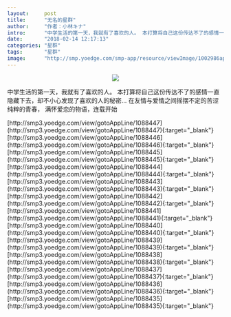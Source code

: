 ```yaml
---
layout:     post
title:      "无名的星群"
author:     "作者：小林キナ"
intro:      "中学生活的第一天，我就有了喜欢的人。 本打算将自己这份传达不了的感情一直隐藏下去，却不小心发现了喜欢的人的秘密… 在友情与爱情之间摇摆不定的苦涩纯粹的青春， 满怀爱恋的物语，连载开始"
date:       "2018-02-14 12:17:13"
categories: "星群"
tags:       "星群"
image:      "http://smp.yoedge.com/smp-app/resource/viewImage/1002986appline.png"
---
```

<div style="text-align: center">
<p><img src="http://smp.yoedge.com/smp-app/resource/viewImage/1002986appline.png"/></p>
</div>
<p class="post-meta">
<span>中学生活的第一天，我就有了喜欢的人。 本打算将自己这份传达不了的感情一直隐藏下去，却不小心发现了喜欢的人的秘密… 在友情与爱情之间摇摆不定的苦涩纯粹的青春， 满怀爱恋的物语，连载开始</span>
</p>
[http://smp3.yoedge.com/view/gotoAppLine/1088447](http://smp3.yoedge.com/view/gotoAppLine/1088447){:target="_blank"}
[http://smp3.yoedge.com/view/gotoAppLine/1088446](http://smp3.yoedge.com/view/gotoAppLine/1088446){:target="_blank"}
[http://smp3.yoedge.com/view/gotoAppLine/1088445](http://smp3.yoedge.com/view/gotoAppLine/1088445){:target="_blank"}
[http://smp3.yoedge.com/view/gotoAppLine/1088444](http://smp3.yoedge.com/view/gotoAppLine/1088444){:target="_blank"}
[http://smp3.yoedge.com/view/gotoAppLine/1088443](http://smp3.yoedge.com/view/gotoAppLine/1088443){:target="_blank"}
[http://smp3.yoedge.com/view/gotoAppLine/1088442](http://smp3.yoedge.com/view/gotoAppLine/1088442){:target="_blank"}
[http://smp3.yoedge.com/view/gotoAppLine/1088441](http://smp3.yoedge.com/view/gotoAppLine/1088441){:target="_blank"}
[http://smp3.yoedge.com/view/gotoAppLine/1088440](http://smp3.yoedge.com/view/gotoAppLine/1088440){:target="_blank"}
[http://smp3.yoedge.com/view/gotoAppLine/1088439](http://smp3.yoedge.com/view/gotoAppLine/1088439){:target="_blank"}
[http://smp3.yoedge.com/view/gotoAppLine/1088438](http://smp3.yoedge.com/view/gotoAppLine/1088438){:target="_blank"}
[http://smp3.yoedge.com/view/gotoAppLine/1088437](http://smp3.yoedge.com/view/gotoAppLine/1088437){:target="_blank"}
[http://smp3.yoedge.com/view/gotoAppLine/1088436](http://smp3.yoedge.com/view/gotoAppLine/1088436){:target="_blank"}
[http://smp3.yoedge.com/view/gotoAppLine/1088435](http://smp3.yoedge.com/view/gotoAppLine/1088435){:target="_blank"}


